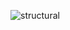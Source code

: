 ![structural](https://user-images.githubusercontent.com/94216191/144282233-a505d043-19c7-4d0c-ac3c-67e87ece7f8f.png)
